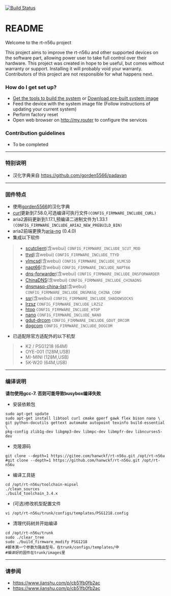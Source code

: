 [![Build Status](https://travis-ci.org/hanwckf/rt-n56u.svg?branch=master)](https://travis-ci.org/hanwckf/rt-n56u)

# README #

Welcome to the rt-n56u project

This project aims to improve the rt-n56u and other supported devices on the software part, allowing power user to take full control over their hardware.
This project was created in hope to be useful, but comes without warranty or support. Installing it will probably void your warranty. 
Contributors of this project are not responsible for what happens next.

### How do I get set up? ###

* [Get the tools to build the system](https://bitbucket.org/padavan/rt-n56u/wiki/EN/HowToMakeFirmware) or [Download pre-built system image](https://bitbucket.org/padavan/rt-n56u/downloads)
* Feed the device with the system image file (Follow instructions of updating your current system)
* Perform factory reset
* Open web browser on http://my.router to configure the services

### Contribution guidelines ###

* To be completed

***

### 特别说明 ###
* 汉化字典来自 https://github.com/gorden5566/padavan

***

### 固件特点 ###
- 使用[gorden5566](https://github.com/gorden5566/padavan)的汉化字典
- [curl](https://github.com/curl/curl.git)更新到7.58.0,可选编译可执行文件```(CONFIG_FIRMWARE_INCLUDE_CURL)```
- aria2源码更新到1.17.1,预编译二进制文件为1.33.1 ```(CONFIG_FIRMWARE_INCLUDE_ARIA2_NEW_PREBUILD_BIN)```
- aria2前端更换为[aria-ng](https://github.com/mayswind/AriaNg.git) (0.4.0)
- 集成以下软件
>- [scutclient](git@github.com:hanwckf/scutclient-cmake.git)(含webui) ```CONFIG_FIRMWARE_INCLUDE_SCUT_MOD```
>- [ttyd](https://github.com/tsl0922/ttyd.git)(含webui) ```CONFIG_FIRMWARE_INCLUDE_TTYD```
>- [vlmcsd](git@github.com:hanwckf/vlmcsd.git)(含webui) ```CONFIG_FIRMWARE_INCLUDE_VLMCSD```
>- [napt66](https://github.com/mzweilin/napt66.git)(含webui) ```CONFIG_FIRMWARE_INCLUDE_NAPT66```
>- [dns-forwarder](https://github.com/aa65535/hev-dns-forwarder.git)(含webui) ```CONFIG_FIRMWARE_INCLUDE_DNSFORWARDER```
>- [ChinaDNS](https://github.com/aa65535/ChinaDNS.git)(含webui) ```CONFIG_FIRMWARE_INCLUDE_CHINADNS```
>- [dnsmasq-china-list](https://github.com/felixonmars/dnsmasq-china-list.git)(含webui) ```CONFIG_FIRMWARE_INCLUDE_DNSMASQ_CHINA_CONF```
>- [ssr](https://github.com/shadowsocksr-backup/shadowsocksr-libev.git)(含webui) ```CONFIG_FIRMWARE_INCLUDE_SHADOWSOCKS```
>- [lrzsz](https://ohse.de/uwe/software/lrzsz.html) ```CONFIG_FIRMWARE_INCLUDE_LRZSZ```
>- [htop](https://hisham.hm/htop/releases/) ```CONFIG_FIRMWARE_INCLUDE_HTOP```
>- [nano](https://www.nano-editor.org/dist/) ```CONFIG_FIRMWARE_INCLUDE_NANO```
>- [gdut-drcom](https://github.com/chenhaowen01/gdut-drcom.git) ```CONFIG_FIRMWARE_INCLUDE_GDUT_DRCOM```
>- [dogcom](https://github.com/mchome/dogcom.git) ```CONFIG_FIRMWARE_INCLUDE_DOGCOM```
- 已适配除官方适配外的以下机型
>- K2 / PSG1218 (64M)
>- OYE-001 (128M,USB)
>- MI-MINI (128M,USB)
>- 5K-W20 (64M,USB)

***

### 编译说明 ###
**请勿使用gcc-7. 否则可能导致busybox编译失败**
* 安装依赖包
```shell
sudo apt-get update
sudo apt-get install libtool curl cmake gperf gawk flex bison nano \
git python-docutils gettext automake autopoint texinfo build-essential \
pkg-config zlib1g-dev libgmp3-dev libmpc-dev libmpfr-dev libncurses5-dev
```
* 克隆源码
```shell
git clone --depth=1 https://gitee.com/hanwckf/rt-n56u.git /opt/rt-n56u
#git clone --depth=1 https://github.com/hanwckf/rt-n56u.git /opt/rt-n56u
```
* 编译工具链
```shell
cd /opt/rt-n56u/toolchain-mipsel
./clean_sources
./build_toolchain_3.4.x
```
* (可选)修改机型配置文件
```shell
vi /opt/rt-n56u/trunk/configs/templates/PSG1218.config
```
* 清理代码树并开始编译
```shell
cd /opt/rt-n56u/trunk
sudo ./clear_tree
sudo ./build_firmware_modify PSG1218
#脚本第一个参数为路由型号，在trunk/configs/templates/中
#编译好的固件在trunk/images里
```

***

### 请参阅 ###
- https://www.jianshu.com/p/cb51fb0fb2ac
- https://www.jianshu.com/p/cb51fb0fb2ac
